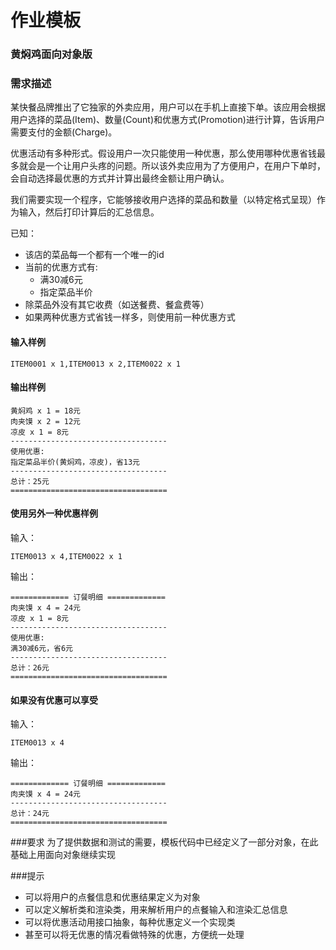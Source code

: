 # 作业模板

### 黄焖鸡面向对象版
### 需求描述
某快餐品牌推出了它独家的外卖应用，用户可以在手机上直接下单。该应用会根据用户选择的菜品(Item)、数量(Count)和优惠方式(Promotion)进行计算，告诉用户需要支付的金额(Charge)。

优惠活动有多种形式。假设用户一次只能使用一种优惠，那么使用哪种优惠省钱最多就会是一个让用户头疼的问题。所以该外卖应用为了方便用户，在用户下单时，会自动选择最优惠的方式并计算出最终金额让用户确认。

我们需要实现一个程序，它能够接收用户选择的菜品和数量（以特定格式呈现）作为输入，然后打印计算后的汇总信息。

已知：
- 该店的菜品每一个都有一个唯一的id
- 当前的优惠方式有:
   - 满30减6元
   - 指定菜品半价
- 除菜品外没有其它收费（如送餐费、餐盒费等）
- 如果两种优惠方式省钱一样多，则使用前一种优惠方式

#### 输入样例
```
ITEM0001 x 1,ITEM0013 x 2,ITEM0022 x 1
```
#### 输出样例
```============= 订餐明细 =============
黄焖鸡 x 1 = 18元
肉夹馍 x 2 = 12元
凉皮 x 1 = 8元
-----------------------------------
使用优惠:
指定菜品半价(黄焖鸡，凉皮)，省13元
-----------------------------------
总计：25元
===================================
```
#### 使用另外一种优惠样例
输入：

```
ITEM0013 x 4,ITEM0022 x 1
```
输出：
```
============= 订餐明细 =============
肉夹馍 x 4 = 24元
凉皮 x 1 = 8元
-----------------------------------
使用优惠:
满30减6元，省6元
-----------------------------------
总计：26元
===================================
```
#### 如果没有优惠可以享受
输入：

```
ITEM0013 x 4
```

输出：
```
============= 订餐明细 =============
肉夹馍 x 4 = 24元
-----------------------------------
总计：24元
===================================
```

###要求
为了提供数据和测试的需要，模板代码中已经定义了一部分对象，在此基础上用面向对象继续实现

###提示
- 可以将用户的点餐信息和优惠结果定义为对象
- 可以定义解析类和渲染类，用来解析用户的点餐输入和渲染汇总信息
- 可以将优惠活动用接口抽象，每种优惠定义一个实现类
- 甚至可以将无优惠的情况看做特殊的优惠，方便统一处理